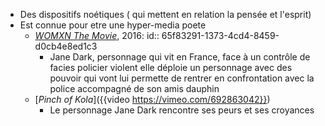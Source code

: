 - Des dispositifs noétiques ( qui mettent en relation la pensée et l'esprit)
- Est connue pour etre une hyper-media poete
	- [*WOMXN The Movie*](https://www.16days16films.com/films-2021/womxn), 2016:
	  id:: 65f83291-1373-4cd4-8459-d0cb4e8ed1c3
		- Jane Dark, personnage qui vit en France, face à un contrôle de facies policier violent elle déploie un personnage avec des pouvoir qui vont lui permette de rentrer en confrontation avec la police accompagné de son amis dauphin
	- [*Pinch of Kola*]({{video https://vimeo.com/692863042}})
		- Le personnage Jane Dark rencontre ses peurs et ses croyances